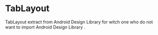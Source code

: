 # TabLayout
TabLayout extract from Android Design Library for witch one who do not want to import Android Design Library .
